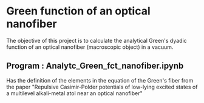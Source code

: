 # Green function of an optical nanofiber

The objective of this project is to calculate the analytical Green's dyadic function of an optical nanofiber (macroscopic object) in a vacuum.

## Program : Analytc_Green_fct_nanofiber.ipynb
Has the definition of the elements in the equation of the Green's fiber from the paper "Repulsive Casimir-Polder potentials of low-lying excited states of a multilevel alkali-metal atol near an optical nanofiber"
